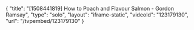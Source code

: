 {
    "title": "[1508441819] How to Poach and Flavour Salmon - Gordon Ramsay",
    "type": "solo",
    "layout": "iframe-static",
    "videoId": "123179130",
    "url": "\/tvpembed\/123179130"
}
